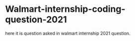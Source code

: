 # Walmart-internship-coding-question-2021
here it is question asked in walmart internship 2021 question.
